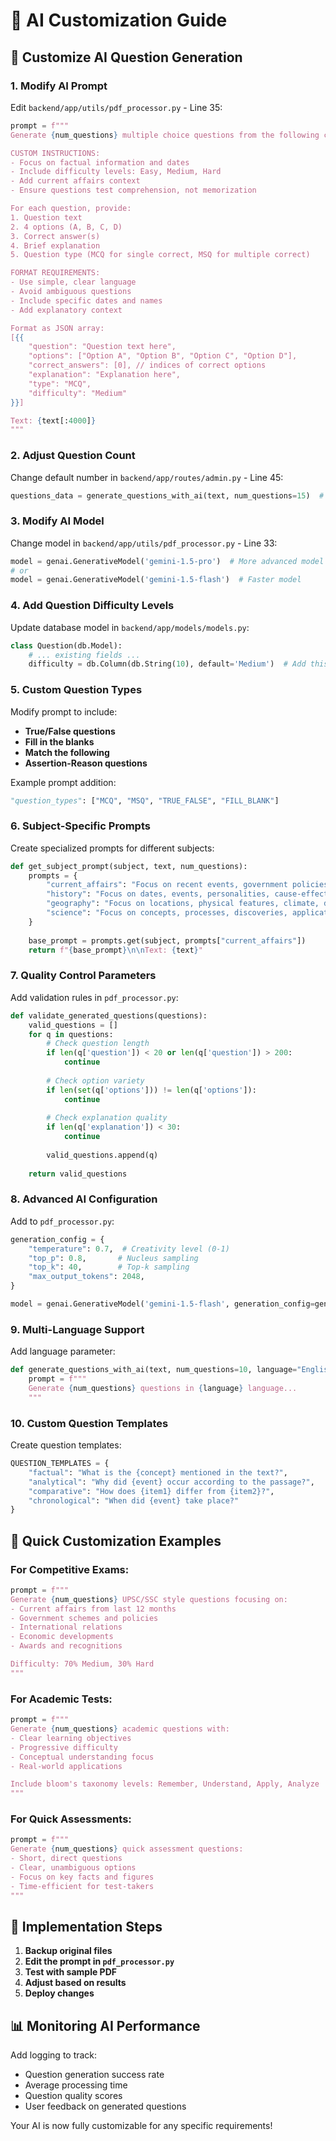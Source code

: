 # 🤖 AI Customization Guide

## 📝 Customize AI Question Generation

### 1. **Modify AI Prompt**

Edit `backend/app/utils/pdf_processor.py` - Line 35:

```python
prompt = f"""
Generate {num_questions} multiple choice questions from the following current affairs text.

CUSTOM INSTRUCTIONS:
- Focus on factual information and dates
- Include difficulty levels: Easy, Medium, Hard
- Add current affairs context
- Ensure questions test comprehension, not memorization

For each question, provide:
1. Question text
2. 4 options (A, B, C, D)  
3. Correct answer(s)
4. Brief explanation
5. Question type (MCQ for single correct, MSQ for multiple correct)

FORMAT REQUIREMENTS:
- Use simple, clear language
- Avoid ambiguous questions
- Include specific dates and names
- Add explanatory context

Format as JSON array:
[{{
    "question": "Question text here",
    "options": ["Option A", "Option B", "Option C", "Option D"],
    "correct_answers": [0], // indices of correct options
    "explanation": "Explanation here",
    "type": "MCQ",
    "difficulty": "Medium"
}}]

Text: {text[:4000]}
"""
```

### 2. **Adjust Question Count**

Change default number in `backend/app/routes/admin.py` - Line 45:

```python
questions_data = generate_questions_with_ai(text, num_questions=15)  # Change from 10
```

### 3. **Modify AI Model**

Change model in `backend/app/utils/pdf_processor.py` - Line 33:

```python
model = genai.GenerativeModel('gemini-1.5-pro')  # More advanced model
# or
model = genai.GenerativeModel('gemini-1.5-flash')  # Faster model
```

### 4. **Add Question Difficulty Levels**

Update database model in `backend/app/models/models.py`:

```python
class Question(db.Model):
    # ... existing fields ...
    difficulty = db.Column(db.String(10), default='Medium')  # Add this line
```

### 5. **Custom Question Types**

Modify prompt to include:
- **True/False questions**
- **Fill in the blanks**
- **Match the following**
- **Assertion-Reason questions**

Example prompt addition:
```python
"question_types": ["MCQ", "MSQ", "TRUE_FALSE", "FILL_BLANK"]
```

### 6. **Subject-Specific Prompts**

Create specialized prompts for different subjects:

```python
def get_subject_prompt(subject, text, num_questions):
    prompts = {
        "current_affairs": "Focus on recent events, government policies, international relations...",
        "history": "Focus on dates, events, personalities, cause-effect relationships...",
        "geography": "Focus on locations, physical features, climate, demographics...",
        "science": "Focus on concepts, processes, discoveries, applications..."
    }
    
    base_prompt = prompts.get(subject, prompts["current_affairs"])
    return f"{base_prompt}\n\nText: {text}"
```

### 7. **Quality Control Parameters**

Add validation rules in `pdf_processor.py`:

```python
def validate_generated_questions(questions):
    valid_questions = []
    for q in questions:
        # Check question length
        if len(q['question']) < 20 or len(q['question']) > 200:
            continue
            
        # Check option variety
        if len(set(q['options'])) != len(q['options']):
            continue
            
        # Check explanation quality
        if len(q['explanation']) < 30:
            continue
            
        valid_questions.append(q)
    
    return valid_questions
```

### 8. **Advanced AI Configuration**

Add to `pdf_processor.py`:

```python
generation_config = {
    "temperature": 0.7,  # Creativity level (0-1)
    "top_p": 0.8,       # Nucleus sampling
    "top_k": 40,        # Top-k sampling
    "max_output_tokens": 2048,
}

model = genai.GenerativeModel('gemini-1.5-flash', generation_config=generation_config)
```

### 9. **Multi-Language Support**

Add language parameter:

```python
def generate_questions_with_ai(text, num_questions=10, language="English"):
    prompt = f"""
    Generate {num_questions} questions in {language} language...
    """
```

### 10. **Custom Question Templates**

Create question templates:

```python
QUESTION_TEMPLATES = {
    "factual": "What is the {concept} mentioned in the text?",
    "analytical": "Why did {event} occur according to the passage?",
    "comparative": "How does {item1} differ from {item2}?",
    "chronological": "When did {event} take place?"
}
```

## 🎯 Quick Customization Examples

### **For Competitive Exams:**
```python
prompt = f"""
Generate {num_questions} UPSC/SSC style questions focusing on:
- Current affairs from last 12 months
- Government schemes and policies  
- International relations
- Economic developments
- Awards and recognitions

Difficulty: 70% Medium, 30% Hard
"""
```

### **For Academic Tests:**
```python
prompt = f"""
Generate {num_questions} academic questions with:
- Clear learning objectives
- Progressive difficulty
- Conceptual understanding focus
- Real-world applications

Include bloom's taxonomy levels: Remember, Understand, Apply, Analyze
"""
```

### **For Quick Assessments:**
```python
prompt = f"""
Generate {num_questions} quick assessment questions:
- Short, direct questions
- Clear, unambiguous options
- Focus on key facts and figures
- Time-efficient for test-takers
"""
```

## 🔧 Implementation Steps

1. **Backup original files**
2. **Edit the prompt in `pdf_processor.py`**
3. **Test with sample PDF**
4. **Adjust based on results**
5. **Deploy changes**

## 📊 Monitoring AI Performance

Add logging to track:
- Question generation success rate
- Average processing time
- Question quality scores
- User feedback on generated questions

Your AI is now fully customizable for any specific requirements!